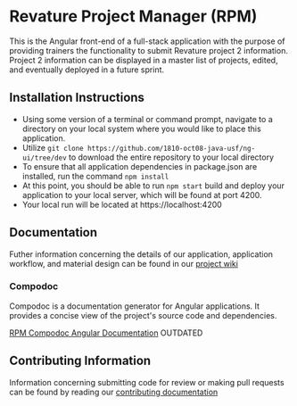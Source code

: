 # Revature Project Manager (RPM) 
This is the Angular front-end of a full-stack application with the purpose of providing trainers the functionality to submit Revature project 2 information. Project 2 information can be displayed in a master list of projects, edited, and eventually deployed in a future sprint.

## Installation Instructions
* Using some version of a terminal or command prompt, navigate to a directory on your local system where you would like to place this application.
* Utilize `git clone https://github.com/1810-oct08-java-usf/ng-ui/tree/dev` to download the entire repository to your local directory
* To ensure that all application dependencies in package.json are installed, run the command `npm install`
* At this point, you should be able to run `npm start` build and deploy your application to your local server, which will be found at port 4200.
* Your local run will be located at https://localhost:4200

## Documentation

Futher information concerning the details of our application, application workflow, and material design can be found in our [project wiki](https://github.com/1810-oct08-java-usf/ng-ui/wiki)

### Compodoc

Compodoc is a documentation generator for Angular applications. It provides a concise view of the project's source code and dependencies.

[RPM Compodoc Angular Documentation](http://rpmdocs.s3-website.us-east-2.amazonaws.com) OUTDATED

## Contributing Information
Information concerning submitting code for review or making pull requests can be found by reading our [contributing documentation](https://github.com/1810-oct08-java-usf/ng-ui/blob/dev/docs/contributing.md)
